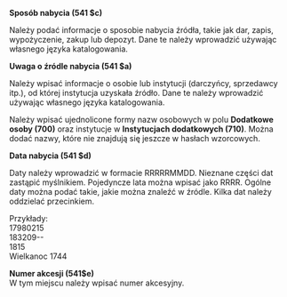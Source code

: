 **Sposób nabycia (541 $c)**  
  
Należy podać informacje o sposobie nabycia źródła, takie jak dar, zapis, wypożyczenie, zakup lub depozyt. Dane te należy wprowadzić używając własnego języka katalogowania.  
  
**Uwaga o źródle nabycia (541 $a)**  
  
Należy wpisać informacje o osobie lub instytucji (darczyńcy, sprzedawcy itp.), od której instytucja uzyskała źródło. Dane te należy wprowadzić używając własnego języka katalogowania.  
  
Należy wpisać ujednolicone formy nazw osobowych w polu **Dodatkowe osoby (700)** oraz instytucje w **Instytucjach dodatkowych (710)**. Można dodać nazwy, które nie znajdują się jeszcze w hasłach wzorcowych.  
  
**Data nabycia (541 $d)**  
  
Daty należy wprowadzić w formacie RRRRRMMDD. Nieznane części dat zastąpić myślnikiem. Pojedyncze lata można wpisać jako RRRR. Ogólne daty można podać takie, jakie można znaleźć w źródle. Kilka dat należy oddzielać przecinkiem.  
   
Przykłady:  
17980215  
183209--  
1815  
Wielkanoc 1744  
  
**Numer akcesji (541$e)**  
W tym miejscu należy wpisać numer akcesyjny.